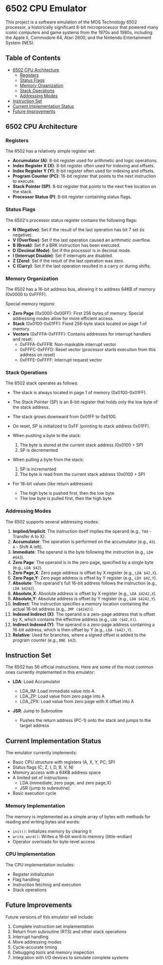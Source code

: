 # 6502 CPU Emulator

This project is a software emulation of the MOS Technology 6502 processor, a historically significant 8-bit microprocessor that powered many iconic computers and game systems from the 1970s and 1980s, including the Apple II, Commodore 64, Atari 2600, and the Nintendo Entertainment System (NES).

## Table of Contents

- [6502 CPU Architecture](#6502-cpu-architecture)
  - [Registers](#registers)
  - [Status Flags](#status-flags)
  - [Memory Organization](#memory-organization)
  - [Stack Operations](#stack-operations)
  - [Addressing Modes](#addressing-modes)
- [Instruction Set](#instruction-set)
- [Current Implementation Status](#current-implementation-status)
- [Future Improvements](#future-improvements)

## 6502 CPU Architecture

### Registers

The 6502 has a relatively simple register set:

- **Accumulator (A)**: 8-bit register used for arithmetic and logic operations.
- **Index Register X (X)**: 8-bit register often used for indexing and offsets.
- **Index Register Y (Y)**: 8-bit register often used for indexing and offsets.
- **Program Counter (PC)**: 16-bit register that points to the next instruction to execute.
- **Stack Pointer (SP)**: 8-bit register that points to the next free location on the stack.
- **Processor Status (P)**: 8-bit register containing status flags.

### Status Flags

The 6502's processor status register contains the following flags:

- **N (Negative)**: Set if the result of the last operation has bit 7 set (is negative).
- **V (Overflow)**: Set if the last operation caused an arithmetic overflow.
- **B (Break)**: Set if a BRK instruction has been executed.
- **D (Decimal Mode)**: Set if the processor is in decimal mode.
- **I (Interrupt Disable)**: Set if interrupts are disabled.
- **Z (Zero)**: Set if the result of the last operation was zero.
- **C (Carry)**: Set if the last operation resulted in a carry or during shifts.

### Memory Organization

The 6502 has a 16-bit address bus, allowing it to address 64KB of memory (0x0000 to 0xFFFF).

Special memory regions:
- **Zero Page** (0x0000-0x00FF): First 256 bytes of memory. Special addressing modes allow for more efficient access.
- **Stack** (0x0100-0x01FF): Fixed 256-byte stack located on page 1 of memory.
- **Vectors** (0xFFFA-0xFFFF): Contains addresses for interrupt handlers and reset:
  - 0xFFFA-0xFFFB: Non-maskable interrupt vector
  - 0xFFFC-0xFFFD: Reset vector (processor starts execution from this address on reset)
  - 0xFFFE-0xFFFF: Interrupt request vector

### Stack Operations

The 6502 stack operates as follows:

- The stack is always located in page 1 of memory (0x0100-0x01FF).
- The Stack Pointer (SP) is an 8-bit register that holds only the low byte of the stack address.
- The stack grows downward from 0x01FF to 0x0100.
- On reset, SP is initialized to 0xFF (pointing to stack address 0x01FF).
- When pushing a byte to the stack:
  1. The byte is stored at the current stack address (0x0100 + SP)
  2. SP is decremented

- When pulling a byte from the stack:
  1. SP is incremented
  2. The byte is read from the current stack address (0x0100 + SP)

- For 16-bit values (like return addresses):
  - The high byte is pushed first, then the low byte
  - The low byte is pulled first, then the high byte

### Addressing Modes

The 6502 supports several addressing modes:

1. **Implied/Implicit**: The instruction itself implies the operand (e.g., `TAX` - Transfer A to X).
2. **Accumulator**: The operation is performed on the accumulator (e.g., `ASL A` - Shift A left).
3. **Immediate**: The operand is the byte following the instruction (e.g., `LDA #$42`).
4. **Zero Page**: The operand is in the zero page, specified by a single byte (e.g., `LDA $42`).
5. **Zero Page,X**: Zero page address is offset by X register (e.g., `LDA $42,X`).
6. **Zero Page,Y**: Zero page address is offset by Y register (e.g., `LDX $42,Y`).
7. **Absolute**: The operand's full 16-bit address follows the instruction (e.g., `LDA $4242`).
8. **Absolute,X**: Absolute address is offset by X register (e.g., `LDA $4242,X`).
9. **Absolute,Y**: Absolute address is offset by Y register (e.g., `LDA $4242,Y`).
10. **Indirect**: The instruction specifies a memory location containing the actual 16-bit address (e.g., `JMP ($4242)`).
11. **Indexed Indirect (X)**: The operand is a zero-page address that is offset by X, which contains the effective address (e.g., `LDA ($42,X)`).
12. **Indirect Indexed (Y)**: The operand is a zero-page address containing a 16-bit address, which is then offset by Y (e.g., `LDA ($42),Y`).
13. **Relative**: Used for branches, where a signed offset is added to the program counter (e.g., `BNE $42`).

## Instruction Set

The 6502 has 56 official instructions. Here are some of the most common ones currently implemented in this emulator:

- **LDA**: Load Accumulator
  - LDA_IM: Load immediate value into A
  - LDA_ZP: Load value from zero page into A
  - LDA_ZPX: Load value from zero page with X offset into A

- **JSR**: Jump to Subroutine
  - Pushes the return address (PC-1) onto the stack and jumps to the target address

## Current Implementation Status

The emulator currently implements:

- Basic CPU structure with registers (A, X, Y, PC, SP)
- Status flags (C, Z, I, D, B, V, N)
- Memory access with a 64KB address space
- A limited set of instructions:
  - LDA (immediate, zero page, and zero page,X)
  - JSR (jump to subroutine)
- Basic execution cycle

### Memory Implementation

The memory is implemented as a simple array of bytes with methods for reading and writing bytes and words:

- `init()`: Initializes memory by clearing it
- `write_word()`: Writes a 16-bit word to memory (little-endian)
- Operator overloads for byte-level access

### CPU Implementation

The CPU implementation includes:

- Register initialization
- Flag handling
- Instruction fetching and execution
- Stack operations

## Future Improvements

Future versions of this emulator will include:

1. Complete instruction set implementation
2. Return from subroutine (RTS) and other stack operations
3. Interrupt handling
4. More addressing modes
5. Cycle-accurate timing
6. Debugging tools and memory inspection
7. Integration with I/O devices to simulate complete systems
